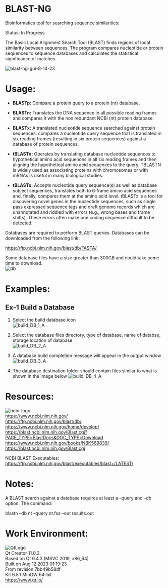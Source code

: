 # BLAST-NG    
Bioinformatics tool for searching sequence similarities:  

Status: In Progress  

The Basic Local Alignment Search Tool (BLAST) finds regions of local similarity between sequences. The program compares nucleotide or protein sequences to sequence databases and calculates the statistical significance of matches.    

![blast-ng-gui-8-14-23](https://github.com/kn0w0n3/BLAST-NG/assets/22214754/7aed3bfe-cd63-46c5-8c8c-a24a4d36e6a6)  

# **Usage:**    

* **BLASTp:** Compare a protein query to a protein (nr) database.     

* **BLASTn:** Translates the DNA sequence in all possible reading frames and compares it with the non redundant NCBI (nt) protein database.     

* **BLASTx:** A translated nucleotide sequence searched against protein sequences: compares a nucleotide query sequence that is translated in six reading frames (resulting in six protein sequences) against a database of protein sequences.
  
* **tBLASTn:** Operates by translating database nucleotide sequences to hypothetical amino acid sequences in all six reading frames and then aligning the hypothetical amino acid sequences to the query. TBLASTN is widely used as associating proteins with chromosomes or with mRNAs is useful in many biological studies.

* **tBLASTx:** Accepts nucleotide query sequence(s) as well as database subject sequences, translates both to 6‐frame amino acid sequences and, finally, compares them at the amino acid level. tBLASTx is a tool for discovering novel genes in the nucleotide sequences, such as single pass expressed sequence tags and draft genome records which are unannotated and riddled with errors (e.g., wrong bases and frame shifts). These errors often make one coding sequence difficult to be detected.  

Databases are required to perform BLAST queries. Databases can be downloaded from the following link:  

https://ftp.ncbi.nlm.nih.gov/blast/db/FASTA/  

Some database files have a size greater than 300GB and could take some time to download.    
![db](https://github.com/kn0w0n3/BLAST-NG/assets/22214754/8ff73180-e8f6-4f8a-9a43-ba32554f5eae)    

# **Examples:**  
## **Ex-1 Build a Database**   
1) Select the build database icon    
![build_DB_1_A](https://github.com/kn0w0n3/BLAST-NG/assets/22214754/d40a2fa9-334c-4b6d-8c7f-18f19bb17982)

2) Select the database files directory, type of database, name of databse, storage location of database    
![build_DB_2_A](https://github.com/kn0w0n3/BLAST-NG/assets/22214754/b0608642-f002-4891-b052-ff04a4c92da8)

3) A database build completion message will appear in the output window  
![build_DB_3_A](https://github.com/kn0w0n3/BLAST-NG/assets/22214754/573224e0-872d-4e0c-979d-8ae6ba7cba51)

4) The database destination folder should contain files similar to what is shown in the image below
![build_DB_4_A](https://github.com/kn0w0n3/BLAST-NG/assets/22214754/c3a2be1c-1d86-4ebf-ae24-32a54377b0b5)    

# **Resources:**  
![ncbi-logo](https://user-images.githubusercontent.com/22214754/204448800-2b846e5b-2c68-4c4e-8687-43aac8ac752e.png)      
https://www.ncbi.nlm.nih.gov/  
https://ftp.ncbi.nlm.nih.gov/blast/db/  
https://www.ncbi.nlm.nih.gov/home/develop/  
https://blast.ncbi.nlm.nih.gov/Blast.cgi?PAGE_TYPE=BlastDocs&DOC_TYPE=Download  
https://www.ncbi.nlm.nih.gov/books/NBK569839/  
https://blast.ncbi.nlm.nih.gov/Blast.cgi  

NCBI BLAST Executables: https://ftp.ncbi.nlm.nih.gov/blast/executables/blast+/LATEST/  

# **Notes:**  
A BLAST search against a database requires at least a –query and –db option. The command:  

blastn –db nt –query nt.fsa –out results.out  

# **Work Environment:**       
![QtLogo](https://user-images.githubusercontent.com/22214754/179895211-d52559ab-35df-4fcc-bf69-7377739330d4.png)    
Qt Creator 11.0.2  
Based on Qt 6.4.3 (MSVC 2019, x86_64)  
Built on Aug 12 2023 01:19:23  
From revision 7bb49b58df  
Kit 6.5.1 MinGW 64-bit      
https://www.qt.io/        
